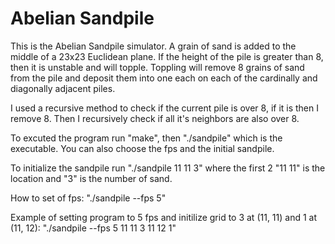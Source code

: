 # Abelian Sandpile
This is the Abelian Sandpile simulator. A grain of sand is added to the middle of a 23x23 Euclidean plane. If the height of the pile is greater than 8, then it is unstable and will topple. Toppling will remove 8 grains of sand from the pile and deposit them into one each on each of the cardinally and diagonally adjacent piles.

I used a recursive method to check if the current pile is over 8, if it is then I remove 8. Then I recursively check if all it's neighbors are also over 8.

To excuted the program run "make", then "./sandpile" which is the executable. You can also choose the fps and the initial sandpile. 

To initialize the sandpile run "./sandpile 11 11 3" where the first 2 "11 11" is the location and "3" is the number of sand.

How to set of fps: "./sandpile --fps 5"

Example of setting program to 5 fps and initilize grid to 3 at (11, 11) and 1 at (11, 12): "./sandpile --fps 5 11 11 3 11 12 1"